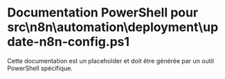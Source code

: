 # Documentation PowerShell pour src\n8n\automation\deployment\update-n8n-config.ps1

Cette documentation est un placeholder et doit être générée par un outil PowerShell spécifique.
